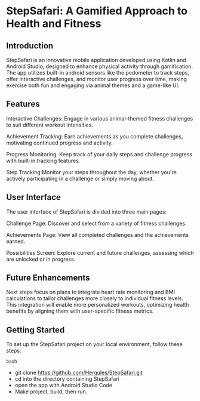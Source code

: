 # StepSafari: A Gamified Approach to Health and Fitness

## Introduction
StepSafari is an innovative mobile application developed using Kotlin and Android Studio, designed to enhance physical activity through gamification. The app utilizes built-in android sensors like the pedometer to track steps, offer interactive challenges, and monitor user progress over time, making exercise both fun and engaging via animal themes and a game-like UI.

## Features
Interactive Challenges: Engage in various animal-themed fitness challenges to suit different workout intensities.

Achievement Tracking: Earn achievements as you complete challenges, motivating continued progress and activity.

Progress Monitoring: Keep track of your daily steps and challenge progress with built-in tracking features.

Step Tracking:Monitor your steps throughout the day, whether you're actively participating in a challenge or simply moving about.

## User Interface
The user interface of StepSafari is divided into three main pages:

Challenge Page: Discover and select from a variety of fitness challenges.

Achievements Page: View all completed challenges and the achievements earned.

Possibilities Screen: Explore current and future challenges, assessing which are unlocked or in progress.

## Future Enhancements
Next steps focus on plans to integrate heart rate monitoring and BMI calculations to tailor challenges more closely to individual fitness levels. This integration will enable more personalized workouts, optimizing health benefits by aligning them with user-specific fitness metrics.

## Getting Started
To set up the StepSafari project on your local environment, follow these steps:

```bash ```
- git clone https://github.com/Herqules/StepSafari.git
- cd into the directory containing StepSafari
- open the app with Android Studio Code
- Make project, build, then run. 

